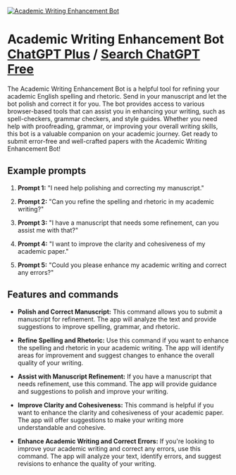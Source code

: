 
[![Academic Writing Enhancement Bot](https://files.oaiusercontent.com/file-u4nLJGWtR2WIPrXk4bhkZXBS?se=2123-10-15T19%3A04%3A25Z&sp=r&sv=2021-08-06&sr=b&rscc=max-age%3D31536000%2C%20immutable&rscd=attachment%3B%20filename%3D229ca3b9-91c9-4709-a479-34cceb4ae57f.png&sig=1IVo752KS90c1XZw9jJjyi57%2BEK5jeOiPiwzB9iADp8%3D)](https://chat.openai.com/g/g-FClZOkmsc-academic-writing-enhancement-bot)

# Academic Writing Enhancement Bot [ChatGPT Plus](https://chat.openai.com/g/g-FClZOkmsc-academic-writing-enhancement-bot) / [Search ChatGPT Free](https://gptcall.net/index.html#/?search=Academic%20Writing%20Enhancement%20Bot)

The Academic Writing Enhancement Bot is a helpful tool for refining your academic English spelling and rhetoric. Send in your manuscript and let the bot polish and correct it for you. The bot provides access to various browser-based tools that can assist you in enhancing your writing, such as spell-checkers, grammar checkers, and style guides. Whether you need help with proofreading, grammar, or improving your overall writing skills, this bot is a valuable companion on your academic journey. Get ready to submit error-free and well-crafted papers with the Academic Writing Enhancement Bot!

## Example prompts

1. **Prompt 1:** "I need help polishing and correcting my manuscript."

2. **Prompt 2:** "Can you refine the spelling and rhetoric in my academic writing?"

3. **Prompt 3:** "I have a manuscript that needs some refinement, can you assist me with that?"

4. **Prompt 4:** "I want to improve the clarity and cohesiveness of my academic paper."

5. **Prompt 5:** "Could you please enhance my academic writing and correct any errors?"

## Features and commands

- **Polish and Correct Manuscript:** This command allows you to submit a manuscript for refinement. The app will analyze the text and provide suggestions to improve spelling, grammar, and rhetoric.

- **Refine Spelling and Rhetoric:** Use this command if you want to enhance the spelling and rhetoric in your academic writing. The app will identify areas for improvement and suggest changes to enhance the overall quality of your writing.

- **Assist with Manuscript Refinement:** If you have a manuscript that needs refinement, use this command. The app will provide guidance and suggestions to polish and improve your writing.

- **Improve Clarity and Cohesiveness:** This command is helpful if you want to enhance the clarity and cohesiveness of your academic paper. The app will offer suggestions to make your writing more understandable and cohesive.

- **Enhance Academic Writing and Correct Errors:** If you're looking to improve your academic writing and correct any errors, use this command. The app will analyze your text, identify errors, and suggest revisions to enhance the quality of your writing.



